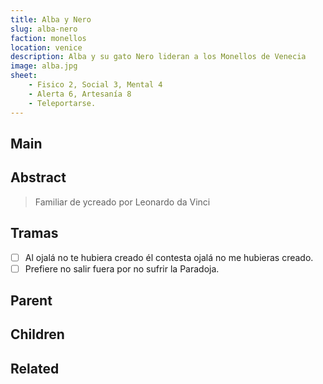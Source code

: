 ```yaml
---
title: Alba y Nero
slug: alba-nero
faction: monellos
location: venice
description: Alba y su gato Nero lideran a los Monellos de Venecia 
image: alba.jpg
sheet:
    - Fisico 2, Social 3, Mental 4
    - Alerta 6, Artesanía 8
    - Teleportarse.
---
```


## Main

<Card :slug="$page.frontmatter.slug"/>

## Abstract

> Familiar de ycreado por Leonardo da Vinci

## Tramas

- [ ] Al ojalá no te hubiera creado él contesta ojalá no me hubieras creado.
- [ ] Prefiere no salir fuera por no sufrir la Paradoja.

## Parent

<TagCard :slug="$page.frontmatter.parent_slug" />

## Children

<TagList :parent="$page.frontmatter.parent + '/' + $page.frontmatter.slug"/>

## Related

<TagList :parent="$page.frontmatter.parent" :exclude="$page.frontmatter.slug"/>
